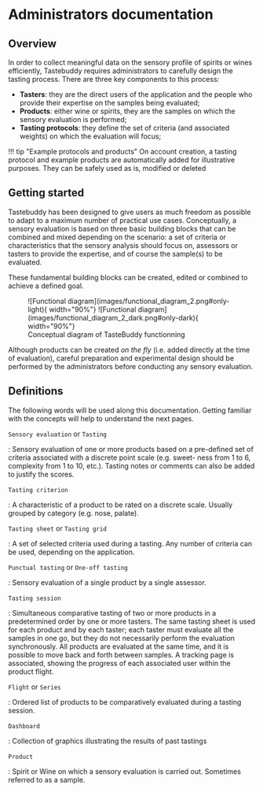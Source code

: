# Administrators documentation

## Overview

In order to collect meaningful data on the sensory profile of spirits or wines
efficiently, Tastebuddy requires administrators to carefully design the tasting
process. There are three key components to this process:

- **Tasters**: they are the direct users of the application and the people who
  provide their expertise on the samples being evaluated;
- **Products**: either wine or spirits, they are the samples on which the sensory
  evaluation is performed;
- **Tasting protocols**: they define the set of criteria (and associated weights)
  on which the evaluation will focus;

!!! tip "Example protocols and products"
  On account creation, a tasting protocol and example products are automatically
  added for illustrative purposes. They can be safely used as is, modified or
  deleted

## Getting started

Tastebuddy has been designed to give users as much freedom as possible to adapt
to a maximum number of practical use cases. Conceptually, a sensory evaluation
is based on three basic building blocks that can be combined and mixed depending
on the scenario: a set of criteria or characteristics that the sensory analysis
should focus on, assessors or tasters to provide the expertise, and of course
the sample(s) to be evaluated.

These fundamental building blocks can be created, edited or combined to achieve
a defined goal.

<figure markdown="span">
  ![Functional diagram](images/functional_diagram_2.png#only-light){ width="90%"}
  ![Functional diagram](images/functional_diagram_2_dark.png#only-dark){ width="90%"}
  <figcaption>Conceptual diagram of TasteBuddy functionning</figcaption>
</figure>

Although products can be created _on the fly_ (i.e. added directly at the time
of evaluation), careful preparation and experimental design should
be performed by the administrators before conducting any sensory evaluation.

## Definitions

The following words will be used along this documentation. Getting familiar with
the concepts will help to understand the next pages.

`Sensory evaluation` or `Tasting`

: Sensory evaluation of one or more products based on a pre-defined set
of criteria associated with a discrete point scale (e.g. sweet-
ness from 1 to 6, complexity from 1 to 10, etc.). Tasting notes or comments can
also be added to justify the scores.

`Tasting criterion`

: A characteristic of a product to be rated on a discrete scale.
Usually grouped by category (e.g. nose, palate).

`Tasting sheet` or `Tasting grid`

: A set of selected criteria used during a tasting. Any number
of criteria can be used, depending on the application.

`Punctual tasting` or `One-off tasting`

: Sensory evaluation of a single product by a single assessor.

`Tasting session`

: Simultaneous comparative tasting of two or more products in a predetermined
order by one or more tasters. The
same tasting sheet is used for each product and by each taster; each taster must
evaluate all the samples in one go, but they do not necessarily perform the
evaluation synchronously. All products are evaluated at the same time, and it is
possible to move back and forth between samples. A tracking page is associated,
showing the progress of each associated user within the product flight.

`Flight` or `Series`

: Ordered list of products to be comparatively evaluated during a tasting
session.

`Dashboard`

: Collection of graphics illustrating the results of past tastings

`Product`

: Spirit or Wine on which a sensory evaluation is carried out. Sometimes referred to as a sample.
